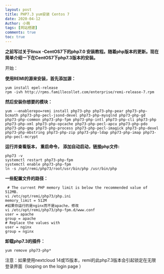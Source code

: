 ```yaml
---
layout: post
title: PHP7.3 yum安装 Centos 7
date: 2020-04-12
Author: 小萌 
tags: [网站搭建]
comments: true
toc: true
---
```


**之前写过关于linux -CentOS7下的php7.0 安装教程。随着php版本的更新。现在简单介绍一下在CentOS7下php7.3版本的安装。**

开始：

**使用REMI的源来安装，首先添加源：**

```
yum install epel-release 
rpm -ivh http://rpms.famillecollet.com/enterprise/remi-release-7.rpm 
```

**然后安装你想要的模块：**

```
yum --enablerepo=remi install php73-php php73-php-pear php73-php-bcmath php73-php-pecl-jsond-devel php73-php-mysqlnd php73-php-gd php73-php-common php73-php-fpm php73-php-intl php73-php-cli php73-php php73-php-xml php73-php-opcache php73-php-pecl-apcu php73-php-pdo php73-php-gmp php73-php-process php73-php-pecl-imagick php73-php-devel php73-php-mbstring php73-php-zip php73-php-ldap php73-php-imap php73-php-pecl-mcrypt 
```

**运行并查看版本， 重启命令， 添加自动启动，链接php文件:**

```
php73 -v
systemctl restart php73-php-fpm
systemctl enable php73-php-fpm 
ln -s /opt/remi/php73/root/usr/bin/php /usr/bin/php 
```

**一些配置文件的路径：**

```
 # The current PHP memory limit is below the recommended value of 512MB. 
vi /etc/opt/remi/php73/php.ini 
memory_limit = 512M 
#如果你运行的是nginx而不是apache，修改 
vi /etc/opt/remi/php73/php-fpm.d/www.conf 
user = apache 
group = apache 
# Replace the values with 
user = nginx 
group = nginx 
```

**卸载php7.3的插件：**

```
yum remove php73-php*
```

注意：如果使用nextcloud 14或15版本，remi的此php7.3版本会引起锁定在无限登录界面（looping on the login page ）

